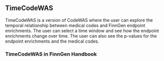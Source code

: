 ## TimeCodeWAS

TimeCodeWAS is a version of CodeWAS where the user can explore the temporal relationship between medical codes and FinnGen endpoint enrichments. The user can select a time window and see how the endpoint enrichments change over time. The user can also see the p-values for the endpoint enrichments and the medical codes.

### TimeCodeWAS in FinnGen Handbook

